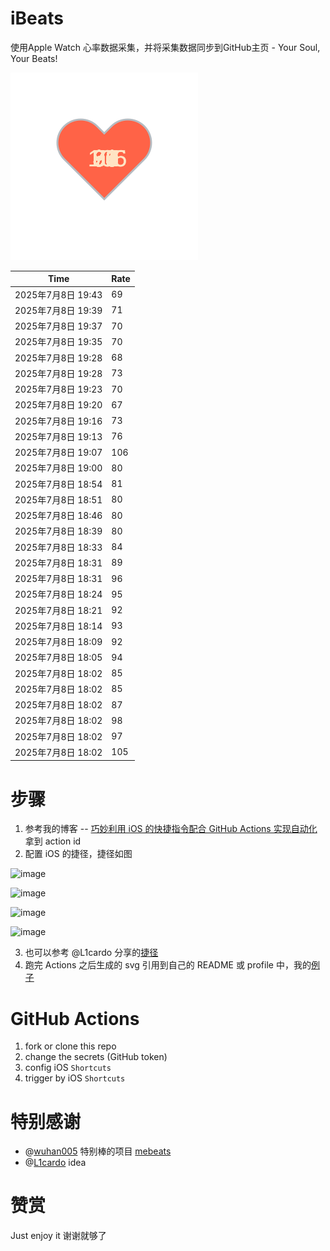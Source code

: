 # iBeats
使用Apple Watch 心率数据采集，并将采集数据同步到GitHub主页 - Your Soul, Your Beats!

![](./files/heart.svg)

<!--START_SECTION:my_heart_rate-->
| Time | Rate | 
 | ---- | ---- | 
| 2025年7月8日 19:43 | 69 |
| 2025年7月8日 19:39 | 71 |
| 2025年7月8日 19:37 | 70 |
| 2025年7月8日 19:35 | 70 |
| 2025年7月8日 19:28 | 68 |
| 2025年7月8日 19:28 | 73 |
| 2025年7月8日 19:23 | 70 |
| 2025年7月8日 19:20 | 67 |
| 2025年7月8日 19:16 | 73 |
| 2025年7月8日 19:13 | 76 |
| 2025年7月8日 19:07 | 106 |
| 2025年7月8日 19:00 | 80 |
| 2025年7月8日 18:54 | 81 |
| 2025年7月8日 18:51 | 80 |
| 2025年7月8日 18:46 | 80 |
| 2025年7月8日 18:39 | 80 |
| 2025年7月8日 18:33 | 84 |
| 2025年7月8日 18:31 | 89 |
| 2025年7月8日 18:31 | 96 |
| 2025年7月8日 18:24 | 95 |
| 2025年7月8日 18:21 | 92 |
| 2025年7月8日 18:14 | 93 |
| 2025年7月8日 18:09 | 92 |
| 2025年7月8日 18:05 | 94 |
| 2025年7月8日 18:02 | 85 |
| 2025年7月8日 18:02 | 85 |
| 2025年7月8日 18:02 | 87 |
| 2025年7月8日 18:02 | 98 |
| 2025年7月8日 18:02 | 97 |
| 2025年7月8日 18:02 | 105 |

<!--END_SECTION:my_heart_rate-->

# 步骤
1. 参考我的博客 -- [巧妙利用 iOS 的快捷指令配合 GitHub Actions 实现自动化](https://github.com/yihong0618/gitblog/issues/198) 拿到 action id
2. 配置 iOS 的捷径，捷径如图

![image](https://user-images.githubusercontent.com/15976103/122154218-0db0b480-ce97-11eb-93bb-5aec07c558dc.png)

![image](https://user-images.githubusercontent.com/15976103/122154236-186b4980-ce97-11eb-8e4b-70551a0391ae.png)

![image](https://user-images.githubusercontent.com/15976103/122154268-2d47dd00-ce97-11eb-902e-3acf292265a9.png)

![image](https://user-images.githubusercontent.com/15976103/122174055-fa144680-ceb4-11eb-9be2-3eb83cd516f7.png)

3. 也可以参考 @L1cardo 分享的[捷径](https://www.icloud.com/shortcuts/6ab6047b459c41ad822ad6b94b1c03d4)
4. 跑完 Actions 之后生成的 svg 引用到自己的 README 或 profile 中，我的[例子](https://github.com/yihong0618) 

# GitHub Actions

1. fork or clone this repo
2. change the secrets (GitHub token)
3. config iOS `Shortcuts` 
4. trigger by iOS `Shortcuts`

# 特别感谢
- @[wuhan005](https://github.com/wuhan005) 特别棒的项目 [mebeats](https://github.com/wuhan005/mebeats)
- @[L1cardo](https://github.com/L1cardo) idea

# 赞赏
Just enjoy it
谢谢就够了
